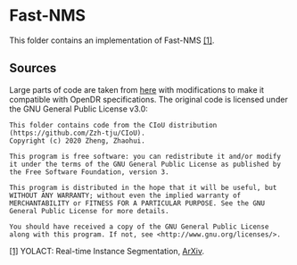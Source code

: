 Fast-NMS
======

This folder contains an implementation of Fast-NMS [[1]](#fast_nms-1).

Sources
------
Large parts of code are taken from [here](https://github.com/Zzh-tju/CIoU) with modifications to make it compatible with OpenDR specifications. The original code is licensed under the GNU General Public License v3.0:

```
This folder contains code from the CIoU distribution (https://github.com/Zzh-tju/CIoU).
Copyright (c) 2020 Zheng, Zhaohui.

This program is free software: you can redistribute it and/or modify  
it under the terms of the GNU General Public License as published by  
the Free Software Foundation, version 3.

This program is distributed in the hope that it will be useful, but 
WITHOUT ANY WARRANTY; without even the implied warranty of 
MERCHANTABILITY or FITNESS FOR A PARTICULAR PURPOSE. See the GNU 
General Public License for more details.

You should have received a copy of the GNU General Public License 
along with this program. If not, see <http://www.gnu.org/licenses/>.
```

<a name="fast_nms-1" href="https://arxiv.org/abs/1904.02689">[1]</a> YOLACT: Real-time Instance Segmentation,
[ArXiv](https://arxiv.org/abs/1904.02689).
